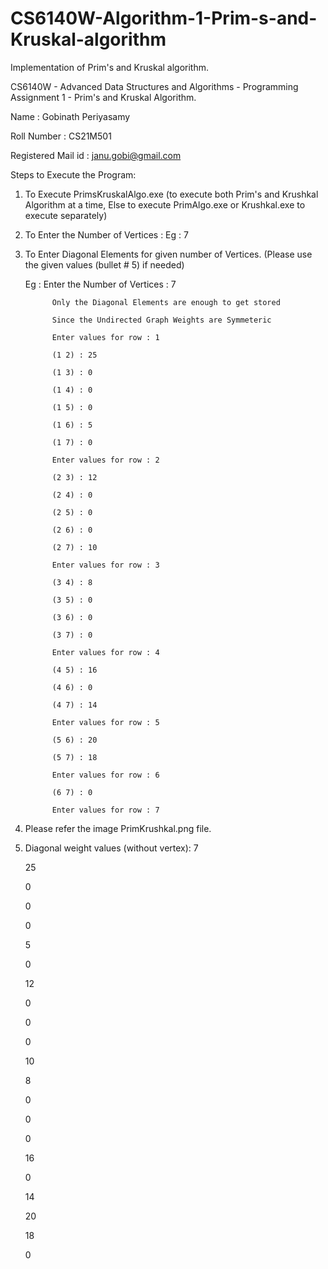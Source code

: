 # CS6140W-Algorithm-1-Prim-s-and-Kruskal-algorithm
Implementation of Prim's and Kruskal algorithm.


CS6140W - Advanced Data Structures and Algorithms - Programming Assignment 1 - Prim's and Kruskal Algorithm.

Name : Gobinath Periyasamy

Roll Number : CS21M501

Registered Mail id : janu.gobi@gmail.com

Steps to Execute the Program:

1.  To Execute PrimsKruskalAlgo.exe (to execute both Prim's and Krushkal Algorithm at a time, Else to execute PrimAlgo.exe or Krushkal.exe to execute separately)
2.  To Enter the Number of Vertices : Eg : 7
3.  To Enter Diagonal Elements for given number of Vertices. (Please use the given values (bullet # 5) if needed)

    Eg :      Enter the Number of Vertices : 7

              Only the Diagonal Elements are enough to get stored
              
              Since the Undirected Graph Weights are Symmeteric

              Enter values for row : 1
              
              (1 2) : 25
              
              (1 3) : 0
              
              (1 4) : 0
              
              (1 5) : 0
              
              (1 6) : 5
              
              (1 7) : 0
              
              Enter values for row : 2
              
              (2 3) : 12
              
              (2 4) : 0
              
              (2 5) : 0
              
              (2 6) : 0
              
              (2 7) : 10
              
              Enter values for row : 3
              
              (3 4) : 8
              
              (3 5) : 0
              
              (3 6) : 0
              
              (3 7) : 0
              
              Enter values for row : 4
              
              (4 5) : 16
              
              (4 6) : 0
              
              (4 7) : 14
              
              Enter values for row : 5
              
              (5 6) : 20
              
              (5 7) : 18
              
              Enter values for row : 6
              
              (6 7) : 0
              
              Enter values for row : 7
              
4. Please refer the image PrimKrushkal.png file.
5. Diagonal weight values (without vertex):
    7
    
    25
    
    0
    
    0
    
    0
    
    5
    
    0
    
    12
    
    0
    
    0
    
    0
    
    10
    
    8
    
    0
    
    0
    
    0
    
    16
    
    0
    
    14
    
    20
    
    18
    
    0

